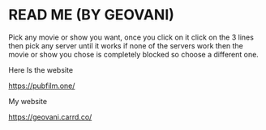 # READ ME (BY GEOVANI)

Pick any movie or show you want, once you click on it click on the 3 lines then pick any server until it works if none of the servers work then the movie or show you chose is completely blocked so choose a different one.

Here Is the website

https://pubfilm.one/

My website 

https://geovani.carrd.co/
